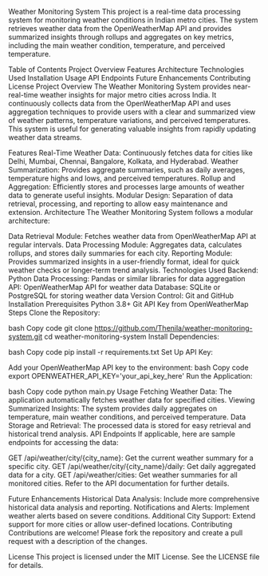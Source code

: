 Weather Monitoring System
This project is a real-time data processing system for monitoring weather conditions in Indian metro cities. The system retrieves weather data from the OpenWeatherMap API and provides summarized insights through rollups and aggregates on key metrics, including the main weather condition, temperature, and perceived temperature.

Table of Contents
Project Overview
Features
Architecture
Technologies Used
Installation
Usage
API Endpoints
Future Enhancements
Contributing
License
Project Overview
The Weather Monitoring System provides near-real-time weather insights for major metro cities across India. It continuously collects data from the OpenWeatherMap API and uses aggregation techniques to provide users with a clear and summarized view of weather patterns, temperature variations, and perceived temperatures. This system is useful for generating valuable insights from rapidly updating weather data streams.

Features
Real-Time Weather Data: Continuously fetches data for cities like Delhi, Mumbai, Chennai, Bangalore, Kolkata, and Hyderabad.
Weather Summarization: Provides aggregate summaries, such as daily averages, temperature highs and lows, and perceived temperatures.
Rollup and Aggregation: Efficiently stores and processes large amounts of weather data to generate useful insights.
Modular Design: Separation of data retrieval, processing, and reporting to allow easy maintenance and extension.
Architecture
The Weather Monitoring System follows a modular architecture:

Data Retrieval Module: Fetches weather data from OpenWeatherMap API at regular intervals.
Data Processing Module: Aggregates data, calculates rollups, and stores daily summaries for each city.
Reporting Module: Provides summarized insights in a user-friendly format, ideal for quick weather checks or longer-term trend analysis.
Technologies Used
Backend: Python
Data Processing: Pandas or similar libraries for data aggregation
API: OpenWeatherMap API for weather data
Database: SQLite or PostgreSQL for storing weather data
Version Control: Git and GitHub
Installation
Prerequisites
Python 3.8+
Git
API Key from OpenWeatherMap
Steps
Clone the Repository:

bash
Copy code
git clone https://github.com/Thenila/weather-monitoring-system.git
cd weather-monitoring-system
Install Dependencies:

bash
Copy code
pip install -r requirements.txt
Set Up API Key:

Add your OpenWeatherMap API key to the environment:
bash
Copy code
export OPENWEATHER_API_KEY='your_api_key_here'
Run the Application:

bash
Copy code
python main.py
Usage
Fetching Weather Data: The application automatically fetches weather data for specified cities.
Viewing Summarized Insights: The system provides daily aggregates on temperature, main weather conditions, and perceived temperature.
Data Storage and Retrieval: The processed data is stored for easy retrieval and historical trend analysis.
API Endpoints
If applicable, here are sample endpoints for accessing the data:

GET /api/weather/city/{city_name}: Get the current weather summary for a specific city.
GET /api/weather/city/{city_name}/daily: Get daily aggregated data for a city.
GET /api/weather/cities: Get weather summaries for all monitored cities.
Refer to the API documentation for further details.

Future Enhancements
Historical Data Analysis: Include more comprehensive historical data analysis and reporting.
Notifications and Alerts: Implement weather alerts based on severe conditions.
Additional City Support: Extend support for more cities or allow user-defined locations.
Contributing
Contributions are welcome! Please fork the repository and create a pull request with a description of the changes.

License
This project is licensed under the MIT License. See the LICENSE file for details.

 
 
